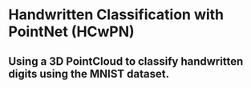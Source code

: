 # Handwritten Classification with PointNet (HCwPN)

## Using a 3D PointCloud to classify handwritten digits using the MNIST dataset.
